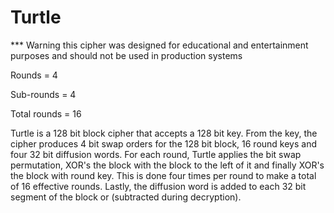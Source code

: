# Turtle

***  Warning this cipher was designed for educational and entertainment purposes and should not be used in production systems

Rounds = 4

Sub-rounds = 4

Total rounds = 16

Turtle is a 128 bit block cipher that accepts a 128 bit key.  From the key, the cipher produces 4 bit swap orders for the 128 bit block, 16 round keys and four 32 bit diffusion words.  For each round, Turtle applies the bit swap permutation, XOR's the block with the block to the left of it and finally XOR's the block with round key.  This is done four times per round to make a total of 16 effective rounds.  Lastly, the diffusion word is added to each 32 bit segment of the block or (subtracted during decryption).
